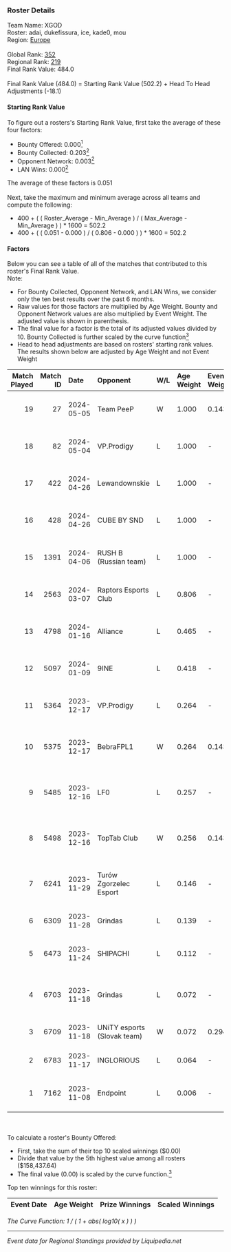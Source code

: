 ### Roster Details<br />
Team Name: XGOD<br />
Roster: adai, dukefissura, ice, kade0, mou<br />
Region: [Europe]( ../standings_europe.md)<br />
<br />
Global Rank: [352](../standings_global.md)<br />
Regional Rank: [219]( ../standings_europe.md)<br />
Final Rank Value:  484.0<br />
<br />
Final Rank Value (484.0) = Starting Rank Value (502.2) + Head To Head Adjustments (-18.1)<br />

#### Starting Rank Value<br />
To figure out a rosters's Starting Rank Value, first take the average of these four factors:<br />
- Bounty Offered: 0.000[<sup>1</sup>](#table2)
- Bounty Collected: 0.203[<sup>2</sup>](#table1)
- Opponent Network: 0.003[<sup>2</sup>](#table1)
- LAN Wins: 0.000[<sup>2</sup>](#table1)

The average of these factors is 0.051<br />
<br />
Next, take the maximum and minimum average across all teams and compute the following:<br />
- 400 + ( ( Roster_Average - Min_Average ) / ( Max_Average - Min_Average ) ) * 1600 = 502.2
- 400 + ( ( 0.051 - 0.000 ) / ( 0.806 - 0.000 ) ) * 1600 = 502.2


#### Factors<br />
Below you can see a table of all of the matches that contributed to this roster's Final Rank Value.<br />
Note:<br />

- For Bounty Collected, Opponent Network, and LAN Wins, we consider only the ten best results over the past 6 months.
- Raw values for those factors are multiplied by Age Weight. Bounty and Opponent Network values are also multiplied by Event Weight. The adjusted value is shown in parenthesis.
- The final value for a factor is the total of its adjusted values divided by 10. Bounty Collected is further scaled by the curve function[<sup>3</sup>](#curveFunction)
- Head to head adjustments are based on rosters' starting rank values. The results shown below are adjusted by Age Weight and not Event Weight
<span id="table1"></span><br />


| Match Played | Match ID | Date       | Opponent                    | W/L | Age Weight | Event Weight | Bounty Collected | Opponent Network | LAN Wins  | H2H Adj. | Roster                                        |
| -: | -: | :- | :- | :- | :- | :- | :- | :- | :- | -: | :- |
|           19 |       27 | 2024-05-05 | Team PeeP                   | W   | 1.000      | 0.143        | 0.000 (0.000)    | 0.070 (0.010)    | 0 (0.000) |    14.06 | adai, dukefissura, ice, kade0, mou            |
|           18 |       82 | 2024-05-04 | VP.Prodigy                  | L   | 1.000      | -            | -                | -                | -         |    -4.18 | adai, dukefissura, ice, kade0, mou            |
|           17 |      422 | 2024-04-26 | Lewandownskie               | L   | 1.000      | -            | -                | -                | -         |    -9.40 | adai, dukefissura, ice, kade0, mou            |
|           16 |      428 | 2024-04-26 | CUBE BY SND                 | L   | 1.000      | -            | -                | -                | -         |    -6.77 | adai, dukefissura, ice, kade0, mou            |
|           15 |     1391 | 2024-04-06 | RUSH B (Russian team)       | L   | 1.000      | -            | -                | -                | -         |    -4.28 | adai, dukefissura, ice, kade0, mou            |
|           14 |     2563 | 2024-03-07 | Raptors Esports Club        | L   | 0.806      | -            | -                | -                | -         |    -3.33 | Dosia, dukefissura, ice, kade0, mou           |
|           13 |     4798 | 2024-01-16 | Alliance                    | L   | 0.465      | -            | -                | -                | -         |    -1.50 | Dosia, dukefissura, ice, kade0, mou           |
|           12 |     5097 | 2024-01-09 | 9INE                        | L   | 0.418      | -            | -                | -                | -         |    -5.30 | Dosia, dukefissura, ice, kade0, mou           |
|           11 |     5364 | 2023-12-17 | VP.Prodigy                  | L   | 0.264      | -            | -                | -                | -         |    -1.11 | Dosia, dukefissura, ice, kade0, mou           |
|           10 |     5375 | 2023-12-17 | BebraFPL1                   | W   | 0.264      | 0.143        | 0.001 (0.000)    | 0.013 (0.000)    | 0 (0.000) |     4.36 | bodyaN, klydeep, Maloy24, MoWeL, t1murj4N     |
|            9 |     5485 | 2023-12-16 | LF0                         | L   | 0.257      | -            | -                | -                | -         |    -2.47 | HUckLer, lesswill, SP1NT, SUROVIY666, Xerison |
|            8 |     5498 | 2023-12-16 | TopTab Club                 | W   | 0.256      | 0.143        | 0.000 (0.000)    | 0.065 (0.002)    | 0 (0.000) |     4.28 | ADntZ, keembo, maQuein, rezn9, SKYLLLER       |
|            7 |     6241 | 2023-11-29 | Turów Zgorzelec Esport      | L   | 0.146      | -            | -                | -                | -         |    -0.65 | b1elany, darko, gRuChA, kadziu, Markoś        |
|            6 |     6309 | 2023-11-28 | Grindas                     | L   | 0.139      | -            | -                | -                | -         |    -1.08 | Dosia, ice, kade0, mou, ProbLeM               |
|            5 |     6473 | 2023-11-24 | SHIPACHI                    | L   | 0.112      | -            | -                | -                | -         |    -1.94 | Brilliance, F1n3tw, kenhy, Remill, z1k4       |
|            4 |     6703 | 2023-11-18 | Grindas                     | L   | 0.072      | -            | -                | -                | -         |    -0.56 | AwwEzz, BaGyZ, MAGILA, prochas, Sidivo        |
|            3 |     6709 | 2023-11-18 | UNiTY esports (Slovak team) | W   | 0.072      | 0.294        | 0.055 (0.001)    | 0.727 (0.015)    | 0 (0.000) |     2.12 | Dosia, ice, kade0, mou, ProbLeM               |
|            2 |     6783 | 2023-11-17 | INGLORIOUS                  | L   | 0.064      | -            | -                | -                | -         |    -0.34 | Dosia, ice, kade0, mou, ProbLeM               |
|            1 |     7162 | 2023-11-08 | Endpoint                    | L   | 0.006      | -            | -                | -                | -         |    -0.02 | AZUWU, HeavyGod, MiGHTYMAX, sl3nd, Surreal    |

<br />
<span id="table2"></span><br />
To calculate a roster's Bounty Offered:<br />

- First, take the sum of their top 10 scaled winnings ($0.00)
- Divide that value by the 5th highest value among all rosters ($158,437.64)
- The final value (0.00) is scaled by the curve function.[<sup>3</sup>](#curveFunction)

Top ten winnings for this roster:<br />

| Event Date | Age Weight | Prize Winnings | Scaled Winnings |
| :- | -: | :- | :- |


<span id="curveFunction"></span>_The Curve Function: 1 / ( 1 + abs( log10( x ) ) )_<br />

---
_Event data for Regional Standings provided by Liquipedia.net_<br />

